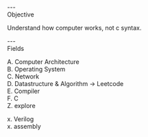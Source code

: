 
---\
Objective


Understand how computer works, not c syntax.



---\
Fields


A. Computer Architecture\
B. Operating System\
C. Network\
D. Datastructure & Algorithm -> Leetcode\
E. Compiler\
F. C\
Z. explore

x. Verilog\
x. assembly
